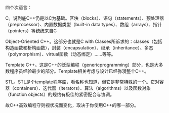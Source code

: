四个次语言：

C。说到底C++仍是以C为基础。区块（blocks）、语句（statements）、预处理器（preprocessor）、内置数据类型（built-in data types）、数组（arrays）、指针（pointers）等统统来自C



 Object-Oriented C++。这部分也就是C with Classes所诉求的：classes（包括构造函数和析构函数），封装（encapsulation）、继承（inheritance）、多态（polymorphism）、virtual函数（动态绑定）……等等。



Template C++。这是C++的泛型编程（genericprogramming）部分，也是大多数程序员经验最少的部分。Template相关考虑与设计已经弥漫整个C++。



 STL。STL是个template程序库，看名称也知道，但它是非常特殊的一个。它对容器（containers）、迭代器（iterators）、算法（algorithms）以及函数对象（function objects）的规约有极佳的紧密配合与协调。

故C++高效编程守则视状况而变化，取决于你使用C++的哪一部分。


